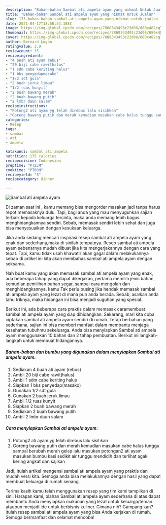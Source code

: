 ```yaml
---
description: "Bahan-bahan Sambal ati ampela ayam yang nikmat Untuk Jualan"
title: "Bahan-bahan Sambal ati ampela ayam yang nikmat Untuk Jualan"
slug: 173-bahan-bahan-sambal-ati-ampela-ayam-yang-nikmat-untuk-jualan
date: 2021-04-17T18:50:54.188Z
image: https://img-global.cpcdn.com/recipes/7868343493c23d08/680x482cq70/sambal-ati-ampela-ayam-foto-resep-utama.jpg
thumbnail: https://img-global.cpcdn.com/recipes/7868343493c23d08/680x482cq70/sambal-ati-ampela-ayam-foto-resep-utama.jpg
cover: https://img-global.cpcdn.com/recipes/7868343493c23d08/680x482cq70/sambal-ati-ampela-ayam-foto-resep-utama.jpg
author: Bernard Logan
ratingvalue: 3.9
reviewcount: 15
recipeingredient:
- "4 buah ati ayam rebus"
- "20 biji cabe rawithalus"
- "1 sdm cabe keriting halus"
- "1 bks penyedapmasako"
- "1/2 sdt gula"
- "2 buah jeruk limau"
- "1/2 ruas kunyit"
- "2 buah bawang merah"
- "2 buah bawang putih"
- "2 lmbr daun salam"
recipeinstructions:
- "Potong2 ati ayam yg telah direbus lalu sisihkan"
- "Goreng bawang putih dan merah kemudian masukan cabe halus tunggu sampai berubah merah gelap lalu masukan potongan2 ati ayam masukan bumbu kasi sedikit air tunggu mendidih dan terlihat agak kering angkat dan sajikan"
categories:
- Resep
tags:
- sambal
- ati
- ampela

katakunci: sambal ati ampela 
nutrition: 175 calories
recipecuisine: Indonesian
preptime: "PT23M"
cooktime: "PT60M"
recipeyield: "3"
recipecategory: Dinner

---
```



![Sambal ati ampela ayam](https://img-global.cpcdn.com/recipes/7868343493c23d08/680x482cq70/sambal-ati-ampela-ayam-foto-resep-utama.jpg)

Di zaman  saat ini , kamu memang bisa mengorder masakan jadi tanpa harus repot memasaknya dulu. Tapi, bagi anda yang mau menyuguhkan sajian terbaik kepada keluarga tercinta, maka anda memang lebih bagus menghidangkannya sendiri. Sebab, memasak sendiri lebih sehat dan juga bisa menyesuaikan dengan kesukaan keluarga.

Jika anda sedang mencari inspirasi resep sambal ati ampela ayam yang enak dan sederhana,maka di sinilah tempatnya. Resep sambal ati ampela ayam  sebenarnya mudah dibuat jika kita mengerjakannya dengan cara yang tepat. Tapi, kamu tidak usah khawatir akan gagal dalam melakukannya 
sebab di artikel ini kita akan membahas sambal ati ampela ayam dengan seksama.  



Nah buat kamu yang akan memasak sambal ati ampela ayam yang enak, ada beberapa tahap yang dapat dikerjakan, pertama memilih jenis bahan, kemudian pemilihan bahan segar, sampai cara mengolah dan menghidangkannya. kamu Tak perlu pusing jika hendak memasak sambal ati ampela ayam yang lezat di mana pun anda berada. Sebab, asalkan anda  tahu triknya, maka hidangan ini bisa menjadi suguhan yang spesial.

Berikut ini, ada beberapa cara praktis  dalam memasak caramembuat sambal ati ampela ayam yang siap dihidangkan. Sekarang, mari kita coba ciptakan sambal ati ampela ayam sendiri di rumah. Tetap berbahan yang sederhana, sajian ini bisa memberi manfaat dalam membantu menjaga kesehatan tubuhmu sekeluarga. Anda bisa menyiapkan Sambal ati ampela ayam menggunakan 10 bahan dan 2 tahap pembuatan. Berikut ini langkah-langkah untuk membuat hidangannya.

<!--inarticleads1-->

##### Bahan-bahan dan bumbu yang digunakan dalam menyiapkan Sambal ati ampela ayam:

1. Sediakan 4 buah ati ayam (rebus)
1. Ambil 20 biji cabe rawit(halus)
1. Ambil 1 sdm cabe keriting halus
1. Siapkan 1 bks penyedap(masako)
1. Gunakan 1/2 sdt gula
1. Gunakan 2 buah jeruk limau
1. Ambil 1/2 ruas kunyit
1. Siapkan 2 buah bawang merah
1. Sediakan 2 buah bawang putih
1. Ambil 2 lmbr daun salam




<!--inarticleads2-->

##### Cara menyiapkan Sambal ati ampela ayam:

1. Potong2 ati ayam yg telah direbus lalu sisihkan
1. Goreng bawang putih dan merah kemudian masukan cabe halus tunggu sampai berubah merah gelap lalu masukan potongan2 ati ayam masukan bumbu kasi sedikit air tunggu mendidih dan terlihat agak kering angkat dan sajikan




Jadi, itulah artikel mengenai  sambal ati ampela ayam  yang praktis dan mudah versi kita. Semoga anda bisa melakukannya dengan hasil yang dapat membuat keluarga di rumah senang. 

Terima kasih kamu telah menggunakan resep yang tim kami tampilkan di sini. Harapan kami, olahan  Sambal ati ampela ayam sederhana di atas dapat membantu Anda menyiapkan makanan yang lezat untuk keluarga/teman ataupun menjadi ide untuk berbisnis kuliner. Gimana nih? Gampang kan? Itulah resep sambal ati ampela ayam yang bisa Anda kerjakan di rumah. Semoga bermanfaat dan selamat mencoba!

